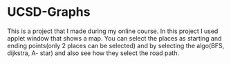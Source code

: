 # UCSD-Graphs
This is a project that I made during my online course. In this project I used applet window that shows a map. You can select the places as starting and ending points(only 2 places can be selected) and by selecting the algo(BFS, dijkstra, A- star) and also see how they select the road path.
